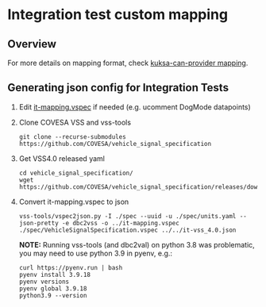 # Integration test custom mapping

## Overview

For more details on mapping format, check [kuksa-can-provider mapping](https://github.com/eclipse-kuksa/kuksa-can-provider/blob/main/mapping/README.md).

## Generating json config for Integration Tests

1. Edit [it-mapping.vspec](./it-mapping.vspec) if needed (e.g. ucomment DogMode datapoints)

1. Clone COVESA VSS and vss-tools

    ```console
    git clone --recurse-submodules  https://github.com/COVESA/vehicle_signal_specification
    
    ```

1. Get VSS4.0 released yaml

    ```console
    cd vehicle_signal_specification/
    wget https://github.com/COVESA/vehicle_signal_specification/releases/download/v4.0/vss_rel_4.0.yaml
    ```

1. Convert it-mapping.vspec to json

    ```console
    vss-tools/vspec2json.py -I ./spec --uuid -u ./spec/units.yaml --json-pretty -e dbc2vss -o ../it-mapping.vspec ./spec/VehicleSignalSpecification.vspec ../../it-vss_4.0.json
    ```

    **NOTE:** Running vss-tools (and dbc2val) on python 3.8 was problematic, you may need to use python 3.9 in pyenv, e.g.:

    ```console
    curl https://pyenv.run | bash
    pyenv install 3.9.18
    pyenv versions
    pyenv global 3.9.18
    python3.9 --version
    ```
